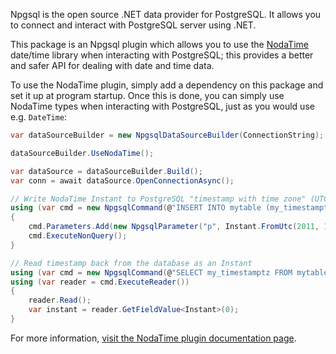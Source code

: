 Npgsql is the open source .NET data provider for PostgreSQL. It allows you to connect and interact with PostgreSQL server using .NET.

This package is an Npgsql plugin which allows you to use the [NodaTime](https://nodatime.org) date/time library when interacting with PostgreSQL; this provides a better and safer API for dealing with date and time data. 

To use the NodaTime plugin, simply add a dependency on this package and set it up at program startup. Once this is done, you can simply use NodaTime types when interacting with PostgreSQL, just as you would use e.g. `DateTime`:

```csharp
var dataSourceBuilder = new NpgsqlDataSourceBuilder(ConnectionString);

dataSourceBuilder.UseNodaTime();

var dataSource = dataSourceBuilder.Build();
var conn = await dataSource.OpenConnectionAsync();

// Write NodaTime Instant to PostgreSQL "timestamp with time zone" (UTC)
using (var cmd = new NpgsqlCommand(@"INSERT INTO mytable (my_timestamptz) VALUES (@p)", conn))
{
    cmd.Parameters.Add(new NpgsqlParameter("p", Instant.FromUtc(2011, 1, 1, 10, 30)));
    cmd.ExecuteNonQuery();
}

// Read timestamp back from the database as an Instant
using (var cmd = new NpgsqlCommand(@"SELECT my_timestamptz FROM mytable", conn))
using (var reader = cmd.ExecuteReader())
{
    reader.Read();
    var instant = reader.GetFieldValue<Instant>(0);
}
```

For more information, [visit the NodaTime plugin documentation page](https://www.npgsql.org/doc/types/nodatime.html).
